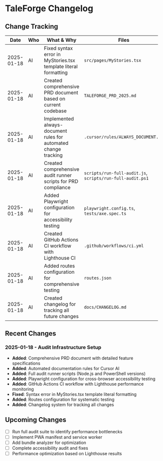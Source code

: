 # TaleForge Changelog

## Change Tracking

| Date | Who | What & Why | Files |
|------|-----|------------|-------|
| 2025-01-18 | AI | Fixed syntax error in MyStories.tsx template literal formatting | `src/pages/MyStories.tsx` |
| 2025-01-18 | AI | Created comprehensive PRD document based on current codebase | `TALEFORGE_PRD_2025.md` |
| 2025-01-18 | AI | Implemented always-document rules for automated change tracking | `.cursor/rules/ALWAYS_DOCUMENT.md` |
| 2025-01-18 | AI | Created comprehensive audit runner scripts for PRD compliance | `scripts/run-full-audit.js`, `scripts/run-full-audit.ps1` |
| 2025-01-18 | AI | Added Playwright configuration for accessibility testing | `playwright.config.ts`, `tests/axe.spec.ts` |
| 2025-01-18 | AI | Created GitHub Actions CI workflow with Lighthouse CI | `.github/workflows/ci.yml` |
| 2025-01-18 | AI | Added routes configuration for comprehensive testing | `routes.json` |
| 2025-01-18 | AI | Created changelog for tracking all future changes | `docs/CHANGELOG.md` |

## Recent Changes

### 2025-01-18 - Audit Infrastructure Setup
- **Added**: Comprehensive PRD document with detailed feature specifications
- **Added**: Automated documentation rules for Cursor AI
- **Added**: Full audit runner scripts (Node.js and PowerShell versions)
- **Added**: Playwright configuration for cross-browser accessibility testing
- **Added**: GitHub Actions CI workflow with Lighthouse performance monitoring
- **Fixed**: Syntax error in MyStories.tsx template literal formatting
- **Added**: Routes configuration for systematic testing
- **Added**: Changelog system for tracking all changes

## Upcoming Changes

- [ ] Run full audit suite to identify performance bottlenecks
- [ ] Implement PWA manifest and service worker
- [ ] Add bundle analyzer for optimization
- [ ] Complete accessibility audit and fixes
- [ ] Performance optimization based on Lighthouse results 